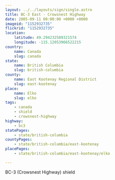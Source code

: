 ```yaml
---
layout: ../../layouts/sign/single.astro
title: BC-3 East - Crowsnest Highway
date: 2005-09-11 00:00:00 +0000 +0000
imageid: "1152932735"
flickrid: "1152932735"
location:
    latitude: 49.294232589321574
    longitude: -115.12053966522215
country:
    name: Canada
    slug: canada
state:
    name: British Columbia
    slug: british-columbia
county:
    name: East Kootenay Regional District
    slug: east-kootenay
place:
    name: Elko
    slug: elko
tags:
    - canada
    - shield
    - crowsnest-highway
highway:
    - bc3
statePages:
    - state/british-columbia
countyPages:
    - state/british-columbia/east-kootenay
placePages:
    - state/british-columbia/east-kootenay/elko

---
```

BC-3 (Crowsnest Highway) shield
